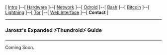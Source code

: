 [ [Intro](README.md) ]--[ [Hardware](thundroid_01_hardware.md) ]--[ [Network](thundroid_02_network.md) ]--[ [Odroid](thundroid_03_odroid.md) ]--[ [Bash](thundroid_04_bash.md) ]--[ [Bitcoin](thundroid_05_bitcoin.md) ]--[ [Lightning](thundroid_06_lnd.md) ]--[ [Tor](thundroid_07_tor.md) ]--[ [Web Interface](thundroid_08_webinterface.md) ]--[ **Contact** ]

--------
### Jarosz's Expanded :zap:Thundroid:zap: Guide
--------

Coming Soon.